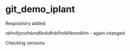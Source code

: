 # git_demo_iplant
Respository 
added

okhnfjonofnkndfknkdfnklfmlkflknmlkfm - again changed

Checking versions
